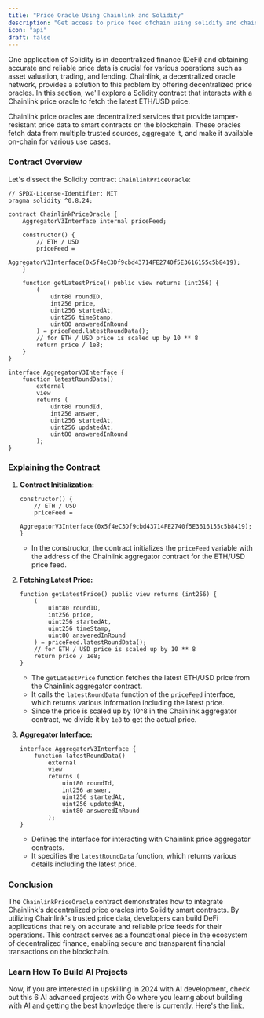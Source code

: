 ```yaml
---
title: "Price Oracle Using Chainlink and Solidity"
description: "Get access to price feed ofchain using solidity and chainlink."
icon: "api"
draft: false
---
```


One application of Solidity is in decentralized finance (DeFi) and obtaining accurate and reliable price data is crucial for various operations such as asset valuation, trading, and lending. Chainlink, a decentralized oracle network, provides a solution to this problem by offering decentralized price oracles. In this section, we'll explore a Solidity contract that interacts with a Chainlink price oracle to fetch the latest ETH/USD price.

Chainlink price oracles are decentralized services that provide tamper-resistant price data to smart contracts on the blockchain. These oracles fetch data from multiple trusted sources, aggregate it, and make it available on-chain for various use cases.

### Contract Overview

Let's dissect the Solidity contract `ChainlinkPriceOracle`:

```solidity
// SPDX-License-Identifier: MIT
pragma solidity ^0.8.24;

contract ChainlinkPriceOracle {
    AggregatorV3Interface internal priceFeed;

    constructor() {
        // ETH / USD
        priceFeed =
            AggregatorV3Interface(0x5f4eC3Df9cbd43714FE2740f5E3616155c5b8419);
    }

    function getLatestPrice() public view returns (int256) {
        (
            uint80 roundID,
            int256 price,
            uint256 startedAt,
            uint256 timeStamp,
            uint80 answeredInRound
        ) = priceFeed.latestRoundData();
        // for ETH / USD price is scaled up by 10 ** 8
        return price / 1e8;
    }
}

interface AggregatorV3Interface {
    function latestRoundData()
        external
        view
        returns (
            uint80 roundId,
            int256 answer,
            uint256 startedAt,
            uint256 updatedAt,
            uint80 answeredInRound
        );
}
```

### Explaining the Contract

1. **Contract Initialization:**
   ```solidity
   constructor() {
       // ETH / USD
       priceFeed =
           AggregatorV3Interface(0x5f4eC3Df9cbd43714FE2740f5E3616155c5b8419);
   }
   ```
   - In the constructor, the contract initializes the `priceFeed` variable with the address of the Chainlink aggregator contract for the ETH/USD price feed.

2. **Fetching Latest Price:**
   ```solidity
   function getLatestPrice() public view returns (int256) {
       (
           uint80 roundID,
           int256 price,
           uint256 startedAt,
           uint256 timeStamp,
           uint80 answeredInRound
       ) = priceFeed.latestRoundData();
       // for ETH / USD price is scaled up by 10 ** 8
       return price / 1e8;
   }
   ```
   - The `getLatestPrice` function fetches the latest ETH/USD price from the Chainlink aggregator contract.
   - It calls the `latestRoundData` function of the `priceFeed` interface, which returns various information including the latest price.
   - Since the price is scaled up by 10^8 in the Chainlink aggregator contract, we divide it by `1e8` to get the actual price.

3. **Aggregator Interface:**
   ```solidity
   interface AggregatorV3Interface {
       function latestRoundData()
           external
           view
           returns (
               uint80 roundId,
               int256 answer,
               uint256 startedAt,
               uint256 updatedAt,
               uint80 answeredInRound
           );
   }
   ```
   - Defines the interface for interacting with Chainlink price aggregator contracts.
   - It specifies the `latestRoundData` function, which returns various details including the latest price.

### Conclusion

The `ChainlinkPriceOracle` contract demonstrates how to integrate Chainlink's decentralized price oracles into Solidity smart contracts. By utilizing Chainlink's trusted price data, developers can build DeFi applications that rely on accurate and reliable price feeds for their operations. This contract serves as a foundational piece in the ecosystem of decentralized finance, enabling secure and transparent financial transactions on the blockchain.

### Learn How To Build AI Projects

Now, if you are interested in upskilling in 2024 with AI development, check out this 6 AI advanced projects with Go where you learng about building with AI and getting the best knowledge there is currently. Here's the [link](https://akhilsharmatech.gumroad.com/l/zgxqq).